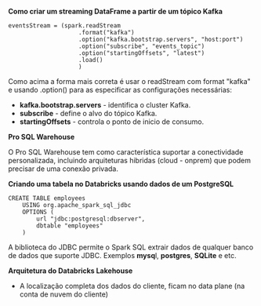 **Como criar um streaming DataFrame a partir de um tópico Kafka**

```
eventsStream = (spark.readStream
					.format("kafka")
					.option("kafka.bootstrap.servers", "host:port")
					.option("subscribe", "events_topic")
					.option("startingOffsets", "latest")
					.load()
					)
```

Como acima a forma mais correta é usar o readStream com format "kafka" e usando .option() para as especificar as configurações necessárias:
- **kafka.bootstrap.servers** - identifica o cluster Kafka.
- **subscribe** - define o alvo do tópico Kafka.
- **startingOffsets** - controla o ponto de inicio de consumo.

**Pro SQL Warehouse**

O Pro SQL Warehouse tem como característica suportar a conectividade personalizada, incluindo arquiteturas hibridas (cloud - onprem) que podem precisar de uma conexão privada.

**Criando uma tabela no Databricks usando dados de um PostgreSQL**

```
CREATE TABLE employees
	USING org.apache_spark_sql_jdbc
	OPTIONS (
		url "jdbc:postgresql:dbserver",
		dbtable "employees"
	)
```

A biblioteca do JDBC permite o Spark SQL extrair dados de qualquer banco de dados que suporte JDBC. Exemplos **mysq**l, **postgres**, **SQLite** e etc.

**Arquitetura do Databricks Lakehouse**

- A localização completa dos dados do cliente, ficam no data plane (na conta de nuvem do cliente)